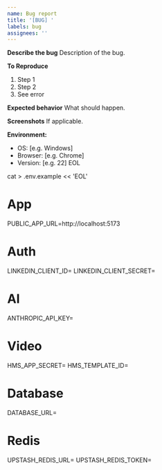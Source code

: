 ```yaml
---
name: Bug report
title: '[BUG] '
labels: bug
assignees: ''
---
```


**Describe the bug**
Description of the bug.

**To Reproduce**
1. Step 1
2. Step 2
3. See error

**Expected behavior**
What should happen.

**Screenshots**
If applicable.

**Environment:**
 - OS: [e.g. Windows]
 - Browser: [e.g. Chrome]
 - Version: [e.g. 22]
EOL

cat > .env.example << 'EOL'
# App
PUBLIC_APP_URL=http://localhost:5173

# Auth
LINKEDIN_CLIENT_ID=
LINKEDIN_CLIENT_SECRET=

# AI
ANTHROPIC_API_KEY=

# Video
HMS_APP_SECRET=
HMS_TEMPLATE_ID=

# Database
DATABASE_URL=

# Redis
UPSTASH_REDIS_URL=
UPSTASH_REDIS_TOKEN=